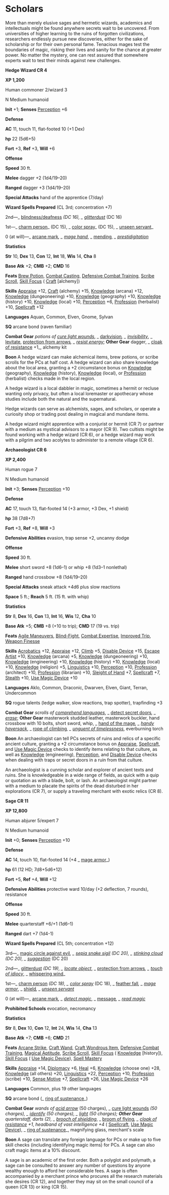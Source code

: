 # Scholars

More than merely elusive sages and hermetic wizards, academics and intellectuals might be found anywhere secrets wait to be uncovered. From universities of higher learning to the ruins of forgotten civilizations, researchers endlessly pursue new discoveries, either for the sake of scholarship or for their own personal fame. Tenacious mages test the boundaries of magic, risking their lives and sanity for the chance at greater power. No matter the mystery, one can rest assured that somewhere experts wait to test their minds against new challenges.

**Hedge Wizard CR 4**

**XP 1,200**

Human commoner 2/wizard 3

N Medium humanoid

**Init** +1; **Senses** [Perception](../../skills/perception#_perception) +6

**Defense**

**AC** 11, touch 11, flat-footed 10 (+1 Dex)

**hp** 22 (5d6+5)

**Fort** +3, **Ref** +3, **Will** +6

**Offense**

**Speed** 30 ft.

**Melee** dagger +2 (1d4/19–20)

**Ranged** dagger +3 (1d4/19–20)

**Special Attacks** hand of the apprentice (7/day)

**Wizard Spells Prepared** (CL 3rd; concentration +7)

2nd—_ [blindness/deafness](../../spells/blindnessDeafness#_blindness-deafness) _(DC 16), _ [glitterdust](../../spells/glitterdust#_glitterdust)_ (DC 16)

1st—_ [charm person](../../spells/charmPerson#_charm-person)_ (DC 15), _ [color spray](../../spells/colorSpray#_color-spray)_ (DC 15), _ [unseen servant](../../spells/unseenServant#_unseen-servant)_

0 (at will)—_ [arcane mark](../../spells/arcaneMark#_arcane-mark)_, _ [mage hand](../../spells/mageHand#_mage-hand)_, _ [mending](../../spells/mending#_mending)_, _ [prestidigitation](../../spells/prestidigitation#_prestidigitation)_

**Statistics**

**Str** 10, **Dex** 13, **Con** 12, **Int** 18, **Wis** 14, **Cha** 8

**Base Atk** +2; **CMB** +2; **CMD** 16

**Feats** [Brew Potion](../../feats#_brew-potion), [Combat Casting](../../feats#_combat-casting), [Defensive Combat Training](../../feats#_defensive-combat-training), [Scribe Scroll](../../feats#_scribe-scroll), [Skill Focus](../../feats#_skill-focus) ( [Craft](../../skills/craft#_craft) [alchemy])

**Skills** [Appraise](../../skills/appraise#_appraise) +12, [Craft](../../skills/craft#_craft) (alchemy) +15, [Knowledge](../../skills/knowledge#_knowledge) (arcana) +12, [Knowledge](../../skills/knowledge#_knowledge) (dungeoneering) +10, [Knowledge](../../skills/knowledge#_knowledge) (geography) +10, [Knowledge](../../skills/knowledge#_knowledge) (history) +10, [Knowledge](../../skills/knowledge#_knowledge) (local) +10, [Perception](../../skills/perception#_perception) +6, [Profession](../../skills/profession#_profession) (herbalist) +10, [Spellcraft](../../skills/spellcraft#_spellcraft) +12

**Languages** Aquan, Common, Elven, Gnome, Sylvan

**SQ** arcane bond (raven familiar)

**Combat Gear** _potions of [cure light wounds](../../spells/cureLightWounds#_cure-light-wounds)_, _ [darkvision](../../spells/darkvision#_darkvision)_, _ [invisibility](../../spells/invisibility#_invisibility)_, _ [levitate](../../spells/levitate#_levitate), [protection from arrows](../../spells/protectionFromArrows#_protection-from-arrows)_, _ [resist energy](../../spells/resistEnergy#_resist-energy)_; **Other Gear** dagger, _ [cloak of resistance](../../magicItems/wondrousItems#_cloak-of-resistance) +1_, alchemy kit

**Boon** A hedge wizard can make alchemical items, brew potions, or scribe scrolls for the PCs at half cost. A hedge wizard can also share knowledge about the local area, granting a +2 circumstance bonus on [Knowledge](../../skills/knowledge#_knowledge) (geography), [Knowledge](../../skills/knowledge#_knowledge) (history), [Knowledge](../../skills/knowledge#_knowledge) (local), or [Profession](../../skills/profession#_profession) (herbalist) checks made in the local region.

A hedge wizard is a local dabbler in magic, sometimes a hermit or recluse wanting only privacy, but often a local loremaster or apothecary whose studies include both the natural and the supernatural.

Hedge wizards can serve as alchemists, sages, and scholars, or operate a curiosity shop or trading post dealing in magical and mundane items.

A hedge wizard might apprentice with a conjurist or hermit (CR 7) or partner with a medium as mystical advisors to a mayor (CR 9). Two cultists might be found working with a hedge wizard (CR 6), or a hedge wizard may work with a pilgrim and two acolytes to administer to a remote village (CR 6).

**Archaeologist CR 6**

**XP 2,400**

Human rogue 7

N Medium humanoid

**Init** +3; **Senses** [Perception](../../skills/perception#_perception) +10

**Defense**

**AC** 17, touch 13, flat-footed 14 (+3 armor, +3 Dex, +1 shield)

**hp** 38 (7d8+7)

**Fort** +3, **Ref** +8, **Will** +3

**Defensive Abilities** evasion, trap sense +2, uncanny dodge

**Offense**

**Speed** 30 ft.

**Melee** short sword +8 (1d6–1) or whip +8 (1d3–1 nonlethal)

**Ranged** hand crossbow +8 (1d4/19–20)

**Special Attacks** sneak attack +4d6 plus slow reactions

**Space** 5 ft.; **Reach** 5 ft. (15 ft. with whip)

**Statistics**

**Str** 8, **Dex** 16, **Con** 13, **Int** 16, **Wis** 12, **Cha** 10

**Base Atk** +5; **CMB** +8 (+10 to trip); **CMD** 17 (19 vs. trip)

**Feats** [Agile Maneuvers](../../feats#_agile-maneuvers), [Blind-Fight](../../feats#_blind-fight), [Combat Expertise](../../feats#_combat-expertise), [Improved Trip](../../feats#_improved-trip), [Weapon Finesse](../../feats#_weapon-finesse)

**Skills** [Acrobatics](../../skills/acrobatics#_acrobatics) +12, [Appraise](../../skills/appraise#_appraise) +12, [Climb](../../skills/climb#_climb) +5, [Disable Device](../../skills/disableDevice#_disable-device) +15, [Escape Artist](../../skills/escapeArtist#_escape-artist) +10, [Knowledge](../../skills/knowledge#_knowledge) (arcana) +5, [Knowledge](../../skills/knowledge#_knowledge) (dungeoneering) +10, [Knowledge](../../skills/knowledge#_knowledge) (engineering) +10, [Knowledge](../../skills/knowledge#_knowledge) (history) +10, [Knowledge](../../skills/knowledge#_knowledge) (local) +10, [Knowledge](../../skills/knowledge#_knowledge) (religion) +5, [Linguistics](../../skills/linguistics#_linguistics) +10, [Perception](../../skills/perception#_perception) +10, [Profession](../../skills/profession#_profession) (architect) +10, [Profession](../../skills/profession#_profession) (librarian) +10, [Sleight of Hand](../../skills/sleightOfHand#_sleight-of-hand) +7, [Spellcraft](../../skills/spellcraft#_spellcraft) +7, [Stealth](../../skills/stealth#_stealth) +10, [Use Magic Device](../../skills/useMagicDevice#_use-magic-device) +10

**Languages** Aklo, Common, Draconic, Dwarven, Elven, Giant, Terran, Undercommon

**SQ** rogue talents (ledge walker, slow reactions, trap spotter), trapfinding +3

**Combat Gear** _scrolls of [comprehend languages](../../spells/comprehendLanguages#_comprehend-languages)_, _ [detect secret doors](../../spells/detectSecretDoors#_detect-secret-doors)_, _ [erase](../../spells/erase#_erase)_; **Other Gear** masterwork studded leather, masterwork buckler, hand crossbow with 10 bolts, short sword, whip, _ [hand of the mage](../../magicItems/wondrousItems#_hand-of-the-mage)_, _ [handy haversack](../../magicItems/wondrousItems#_handy-haversack)_, _ [rope of climbing](../../magicItems/wondrousItems#_rope-of-climbing)_, _ [unguent of timelessness](../../magicItems/wondrousItems#_unguent-of-timelessness)_, everburning torch

**Boon** An archaeologist can tell PCs secrets of ruins and relics of a specific ancient culture, granting a +2 circumstance bonus on [Appraise](../../skills/appraise#_appraise), [Spellcraft](../../skills/spellcraft#_spellcraft), and [Use Magic Device](../../skills/useMagicDevice#_use-magic-device) checks to identify items relating to that culture, as well as [Knowledge](../../skills/knowledge#_knowledge) (engineering), [Perception](../../skills/perception#_perception), and [Disable Device](../../skills/disableDevice#_disable-device) checks when dealing with traps or secret doors in a ruin from that culture.

An archaeologist is a cunning scholar and explorer of ancient texts and ruins. She is knowledgeable in a wide range of fields, as quick with a quip or quotation as with a blade, bolt, or lash. An archaeologist might partner with a medium to placate the spirits of the dead disturbed in her explorations (CR 7), or supply a traveling merchant with exotic relics (CR 8).

**Sage CR 11**

**XP 12,800**

Human abjurer 5/expert 7

N Medium humanoid

**Init** +0; **Senses** [Perception](../../skills/perception#_perception) +10

**Defense**

**AC** 14, touch 10, flat-footed 14 (+4 _ [mage armor](../../spells/mageArmor#_mage-armor)_)

**hp** 61 (12 HD; 7d8+5d6+12)

**Fort** +5, **Ref** +4, **Will** +12

**Defensive Abilities** protective ward 10/day (+2 deflection, 7 rounds), resistance

**Offense**

**Speed** 30 ft.

**Melee** quarterstaff +6/+1 (1d6–1)

**Ranged** dart +7 (1d4-1)

**Wizard Spells Prepared** (CL 5th; concentration +12)

3rd—_ [magic circle against evil](../../spells/magicCircleAgainstEvil#_magic-circle-against-evil)_, _ [sepia snake sigil](../../spells/sepiaSnakeSigil#_sepia-snake-sigil) _(DC 20), _ [stinking cloud](../../spells/stinkingCloud#_stinking-cloud)_ (DC 20), _ [suggestion](../../spells/suggestion#_suggestion)_ (DC 20)

2nd—_ [glitterdust](../../spells/glitterdust#_glitterdust) _(DC 19), _ [locate object](../../spells/locateObject#_locate-object)_, _ [protection from arrows](../../spells/protectionFromArrows#_protection-from-arrows)_, _ [touch of idiocy](../../spells/touchOfIdiocy#_touch-of-idiocy)_, _ [whispering wind](../../spells/whisperingWind#_whispering-wind)_

1st—_ [charm person](../../spells/charmPerson#_charm-person) _(DC 18), _ [color spray](../../spells/colorSpray#_color-spray)_ (DC 18), _ [feather fall](../../spells/featherFall#_feather-fall)_, _ [mage armor](../../spells/mageArmor#_mage-armor)_, _ [shield](../../spells/shield#_shield)_, _ [unseen servant](../../spells/unseenServant#_unseen-servant)_

0 (at will)—_ [arcane mark](../../spells/arcaneMark#_arcane-mark)_, _ [detect magic](../../spells/detectMagic#_detect-magic)_, _ [message](../../spells/message#_message)_, _ [read magic](../../spells/readMagic#_read-magic)_

**Prohibited Schools** evocation, necromancy

**Statistics**

**Str** 8, **Dex** 10, **Con** 12, **Int** 24, **Wis** 14, **Cha** 13

**Base Atk** +7; **CMB** +6; **CMD** 21

**Feats** [Arcane Strike](../../feats#_arcane-strike), [Craft Wand](../../feats#_craft-wand), [Craft Wondrous Item](../../feats#_craft-wondrous-item), [Defensive Combat Training](../../feats#_defensive-combat-training), [Magical Aptitude](../../feats#_magical-aptitude), [Scribe Scroll](../../feats#_scribe-scroll), [Skill Focus](../../feats#_skill-focus) ( [Knowledge](../../skills/knowledge#_knowledge) [history]), [Skill Focus](../../feats#_skill-focus) ( [Use Magic Device](../../skills/useMagicDevice#_use-magic-device)), [Spell Mastery](../../feats#_spell-mastery)

**Skills** [Appraise](../../skills/appraise#_appraise) +14, [Diplomacy](../../skills/diplomacy#_diplomacy) +6, [Heal](../../skills/heal#_heal) +6, [Knowledge](../../skills/knowledge#_knowledge) (choose one) +28, [Knowledge](../../skills/knowledge#_knowledge) (all others) +20, [Linguistics](../../skills/linguistics#_linguistics) +22, [Perception](../../skills/perception#_perception) +10, [Profession](../../skills/profession#_profession) (scribe) +10, [Sense Motive](../../skills/senseMotive#_sense-motive) +7, [Spellcraft](../../skills/spellcraft#_spellcraft) +26, [Use Magic Device](../../skills/useMagicDevice#_use-magic-device) +26

**Languages** Common, plus 19 other languages

**SQ** arcane bond (_ [ring of sustenance](../../magicItems/rings#_ring-of-sustenance)_)

**Combat Gear** _wands of [acid arrow](../../spells/acidArrow#_acid-arrow)_ (50 charges), _ [cure light wounds](../../spells/cureLightWounds#_cure-light-wounds) _(50 charges), _ [identify](../../spells/identify#_identify) _(50 charges), _ [light](../../spells/light#_light)_ (50 charges); **Other Gear** quarterstaff, darts (2), _ [brooch of shielding](../../magicItems/wondrousItems#_brooch-of-shielding)_, _ [broom of flying](../../magicItems/wondrousItems#_broom-of-flying)_, _ [cloak of resistance](../../magicItems/wondrousItems#_cloak-of-resistance) +1_, _headband of vast intelligence +4_ ( [Spellcraft](../../skills/spellcraft#_spellcraft), [Use Magic Device](../../skills/useMagicDevice#_use-magic-device)), _ [ring of sustenance](../../magicItems/rings#_ring-of-sustenance)_, magnifying glass, merchant's scale

**Boon** A sage can translate any foreign language for PCs or make up to five skill checks (including identifying magic items) for PCs. A sage can also craft magic items at a 10% discount.

A sage is an academic of the first order. Both a polyglot and polymath, a sage can be consulted to answer any number of questions by anyone wealthy enough to afford her considerable fees. A sage is often accompanied by a merchant prince who procures all the research materials she desires (CR 12), and together they may sit on the small council of a queen (CR 13) or king (CR 15).

